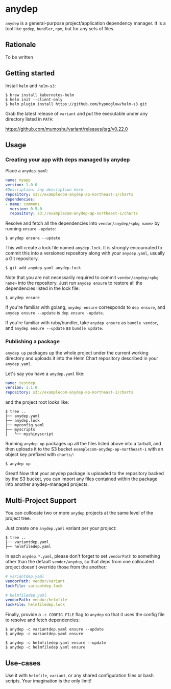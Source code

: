 # anydep

`anydep` is a general-purpose project/application dependency manager. It is a tool like `godep`, `bundler`, `npm`, but for any sets of files.

## Rationale

To be written

## Getting started

Install `helm` and `helm-s3`:

```
$ brew install kubernetes-helm
$ helm init --client-only
$ helm plugin install https://github.com/hypnoglow/helm-s3.git
```

Grab the latest release of `variant` and put the executable under any directory listed in `PATH`:

https://github.com/mumoshu/variant/releases/tag/v0.22.0

## Usage

### Creating your app with deps managed by anydep

Place a `anydep.yaml`:

```yaml
name: myapp
version: 1.0.0
#Description: any description here
repository: s3://examplecom-anydep-ap-northeast-1/charts
dependencies:
- name: commons
  version: 0.5.0
  repository: s3://examplecom-anydep-ap-northeast-1/charts
```

Resolve and fetch all the dependencies into `vendor/anydep/<pkg name>` by running `ensure -update`:

```
$ anydep ensure --update
```

This will create a lock file named `anydep.lock`. It is strongly encounrated to commit this into a versioned repository along with your `anydep.yaml`, usually a Git repository.

```
$ git add anydep.yaml anydep.lock
```

Note that you are not necessarily required to commit `vendor/anydep/<pkg name>` into the repository. Just run `anydep ensure` to restore all the dependencies listed in the lock file:

```
$ anydep ensure
```

If you're familiar with golang, `anydep ensure` corresponds to `dep ensure`, and `anydep ensure --update` is `dep ensure -update`.

If you're familiar with ruby/bundler, take `anydep ensure` as `bundle vendor`, and `anydep ensure --update` as `bundle update`.

### Publishing a package

`anydep up` packages up the whole project under the current working directory and uploads it into the Helm Chart repository described in your `anydep.yaml`.

Let's say you have a `anydep.yaml` like:

```yaml
name: testdep
version: 1.1.0
repository: s3://examplecom-anydep-ap-northeast-1/charts
```

and the project root looks like:

```console
$ tree ..
├── anydep.yaml
├── anydep.lock
├── myconfig.yaml
├── myscripts
│   └── myshinyscript
```

Running `anydep up` packages up all the files listed above into a tarball, and then uploads it to the S3 bucket `examplecom-anydep-ap-northeast-1` with an object key prefixed with `charts/`:

```
$ anydep up
```

Great! Now that your anydep package is uploaded to the repository backed by the S3 bucket, you can import any files contained within the package into another anydep-managed projects.

## Multi-Project Support

You can collocate two or more `anydep` projects at the same level of the project tree.

Just create one `anydep.yaml` variant per your project:

```console
$ tree ..
├── variantdep.yaml
├── helmfiledep.yaml
```

In each `anydep.*.yaml`, please don't forget to set `vendorPath` to something other than the default `vendor/anydep`, so that deps from one collocated project doesn't override those from the another:

```yaml
# variantdep.yaml
vendorPath: vendor/variant
lockFile: variantdep.lock
```

```yaml
# helmfiledep.yaml
vendorPath: vendor/helmfile
lockFile: helmfiledep.lock
```

Finally, provide a `-c CONFIG_FILE` flag to `anydep` so that it uses the config file to resolve and fetch dependencies:

```console
$ anydep -c variantdep.yaml ensure --update
$ anydep -c variantdep.yaml ensure

$ anydep -c helmfiledep.yaml ensure --update
$ anydep -c helmfiledep.yaml ensure
```

## Use-cases

Use it with `helmfile`, `variant`, or any shared configuration files or bash scripts. Your imagination is the only limit!

